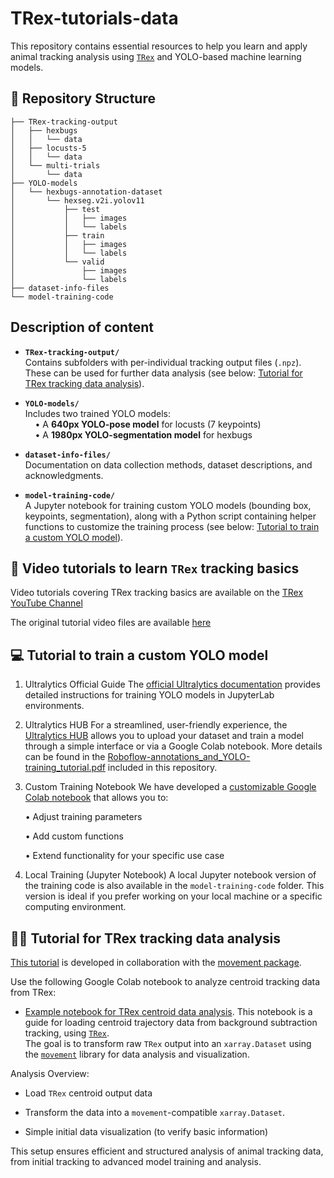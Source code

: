 # TRex-tutorials-data

This repository contains essential resources to help you learn and apply animal tracking analysis using [`TRex`](https://trex.run/) and YOLO-based machine learning models.

## 📂 Repository Structure

```
├── TRex-tracking-output
│   ├── hexbugs
│   │   └── data
│   ├── locusts-5
│   │   └── data
│   └── multi-trials
│       └── data
├── YOLO-models
│   └── hexbugs-annotation-dataset
│       └── hexseg.v2i.yolov11
│           ├── test
│           │   ├── images
│           │   └── labels
│           ├── train
│           │   ├── images
│           │   └── labels
│           └── valid
│               ├── images
│               └── labels
├── dataset-info-files
└── model-training-code
```

## Description of content

- **`TRex-tracking-output/`**  
  Contains subfolders with per-individual tracking output files (`.npz`). These can be used for further data analysis (see below: [Tutorial for TRex tracking data analysis](#tutorial-for-trex-tracking-data-analysis)).

- **`YOLO-models/`**  
  Includes two trained YOLO models:  
  &nbsp;&nbsp;&nbsp;&nbsp;• A **640px YOLO-pose model** for locusts (7 keypoints)  
  &nbsp;&nbsp;&nbsp;&nbsp;• A **1980px YOLO-segmentation model** for hexbugs

- **`dataset-info-files/`**  
  Documentation on data collection methods, dataset descriptions, and acknowledgments.

- **`model-training-code/`**  
  A Jupyter notebook for training custom YOLO models (bounding box, keypoints, segmentation), along with a Python script containing helper functions to customize the training process (see below: [Tutorial to train a custom YOLO model](#tutorial-to-train-a-custom-yolo-model)).
  

## 🎥 Video tutorials to learn `TRex` tracking basics

Video tutorials covering TRex tracking basics are available on the [TRex YouTube Channel](https://www.youtube.com/@TRexTracker)

The original tutorial video files are available [here](https://doi.org/10.17617/3.7F5MGE)


## 💻 Tutorial to train a custom YOLO model
1.	Ultralytics Official Guide
The [official Ultralytics documentation](https://docs.ultralytics.com/integrations/jupyterlab/#what-are-the-key-features-of-jupyterlab-that-make-it-suitable-for-yolo11-projects) provides detailed instructions for training YOLO models in JupyterLab environments.

2.	Ultralytics HUB
For a streamlined, user-friendly experience, the [Ultralytics HUB](https://hub.ultralytics.com/home) allows you to upload your dataset and train a model through a simple interface or via a Google Colab notebook. More details can be found in the [Roboflow-annotations_and_YOLO-training_tutorial.pdf](https://github.com/albiangela/TRex-tutorials-data/blob/main/Roboflow-annotations_and_YOLO-training_tutorial.pdf) included in this repository.

3.	Custom Training Notebook
We have developed a [customizable Google Colab notebook](https://colab.research.google.com/drive/1mgATEXF9Q3uwyqn36zARJuN-SCao0vWY?usp=sharing) that allows you to:

	•	Adjust training parameters

	•	Add custom functions

	•	Extend functionality for your specific use case

5.	Local Training (Jupyter Notebook)
A local Jupyter notebook version of the training code is also available in the `model-training-code` folder. This version is ideal if you prefer working on your local machine or a specific computing environment.

## 👩‍💻 Tutorial for TRex tracking data analysis 

[This tutorial](https://colab.research.google.com/drive/1vvFPMWrHlLsnPOul8LdsmYqbmy-Y6sWp#scrollTo=SVMPHKucBH7-) is developed in collaboration with the [movement package](https://github.com/neuroinformatics-unit/movement).

Use the following Google Colab notebook to analyze centroid tracking data from TRex:

- [Example notebook for TRex centroid data analysis](ttps://colab.research.google.com/drive/1vvFPMWrHlLsnPOul8LdsmYqbmy-Y6sWp?usp=sharing).
This notebook is a guide for loading centroid trajectory data from background subtraction tracking, using [`TRex`](https://trex.run/).  
The goal is to transform raw `TRex` output into an `xarray.Dataset` using the [`movement`](https://movement.neuroinformatics.dev/index.html) library for data analysis and visualization.


Analysis Overview:

- Load `TRex` centroid output data
  
- Transform the data into a `movement`-compatible `xarray.Dataset`.
  
- Simple initial data visualization (to verify basic information)

This setup ensures efficient and structured analysis of animal tracking data, from initial tracking to advanced model training and analysis.
